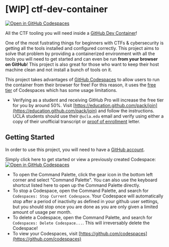 # [WIP] ctf-dev-container
[![Open in GitHub Codespaces](https://github.com/codespaces/badge.svg)](https://codespaces.new/pbrucla/ctf-dev-container?quickstart=1)

All the CTF tooling you will need inside a [GitHub Dev Container](https://docs.github.com/en/codespaces/setting-up-your-project-for-codespaces/adding-a-dev-container-configuration/introduction-to-dev-containers)!

One of the most fustrating things for beginners with CTFs & cybersecurity is getting all the tools installed and configured correctly. This project aims to solve that problem by providing a containerized environment with all the tools you will need to get started and can even be run **from your browser on GitHub**! This project is also great for those who want to keep their host machine clean and not install a bunch of tools on it.

This project takes advantages of [GitHub Codespaces](https://github.com/features/codespaces) to allow users to run the container from their browser for free! For this reason, it uses the [free tier](https://docs.github.com/en/billing/managing-billing-for-github-codespaces/about-billing-for-github-codespaces) of Codespaces which has some usage limitations.

- Verifying as a student and receiving GitHub Pro will increase the free tier for you by around 50%. Visit [https://education.github.com/pack/join](https://education.github.com/pack/join) and follow the instructions. UCLA students should use their `@ucla.edu` email and verify using either a copy of their unofficial transcript or [proof of enrollment](https://registrar.ucla.edu/student-records/proof-of-enrollment) letter.
<!--- If you want to use this project locally, you can do so by installing [Docker](https://docs.docker.com/get-docker/) and [VS Code](https://code.visualstudio.com/download) and following the instructions below. -->

## Getting Started
In order to use this project, you will need to have a [GitHub account](https://github.com/).

Simply click here to get started or view a previously created Codespace: [![Open in GitHub Codespaces](https://github.com/codespaces/badge.svg)](https://codespaces.new/pbrucla/ctf-dev-container?quickstart=1)
- To open the Command Palette, click the gear icon in the bottom left corner and select "Command Palette". You can also use the keyboard shortcut listed here to open up the Command Palette directly.
- To stop a Codespace, open the Command Palette, and search for `Codespaces: Stop Current Codespace`. Your Codespace will automatically stop after a period of inactivity as defined in your github user settings, but you should stop once you are done as you are only given a limited amount of usage per month.
- To delete a Codespace, open the Command Palette, and search for `Codespaces: Delete Codespace...`. This will irreversably delete the Codespace!
- To view your Codespaces, visit [https://github.com/codespaces](https://github.com/codespaces)

<!-- 
## Tools
Currently, the container comes with the following list of tools. If you would like to see a tool added, please open an issue or submit a pull request! You can also add your own tools by running.

```bash
sudo apt update && sudo apt install -y <tool-name>
```
-->
